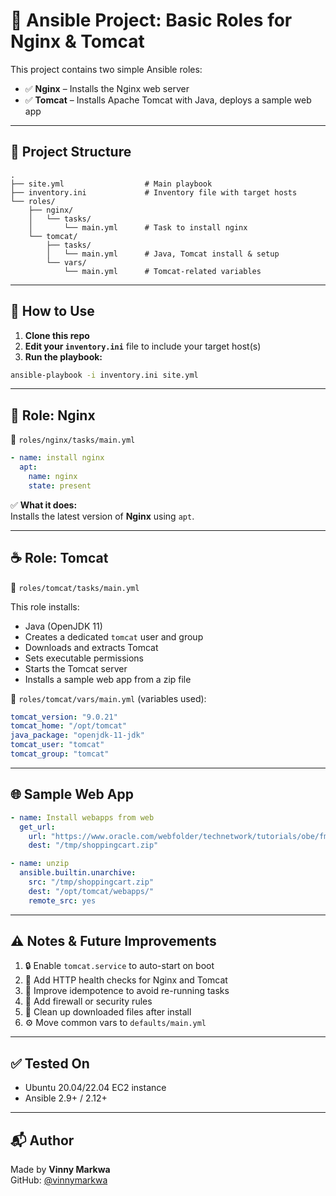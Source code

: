 # 🚀 Ansible Project: Basic Roles for Nginx & Tomcat

This project contains two simple Ansible roles:

- ✅ **Nginx** – Installs the Nginx web server
- ✅ **Tomcat** – Installs Apache Tomcat with Java, deploys a sample web app

---

## 📁 Project Structure

```
.
├── site.yml                  # Main playbook
├── inventory.ini             # Inventory file with target hosts
└── roles/
    ├── nginx/
    │   └── tasks/
    │       └── main.yml      # Task to install nginx
    └── tomcat/
        ├── tasks/
        │   └── main.yml      # Java, Tomcat install & setup
        └── vars/
            └── main.yml      # Tomcat-related variables
```

---

## 🔧 How to Use

1. **Clone this repo**
2. **Edit your `inventory.ini`** file to include your target host(s)
3. **Run the playbook:**

```bash
ansible-playbook -i inventory.ini site.yml
```

---

## 🧱 Role: Nginx

📄 `roles/nginx/tasks/main.yml`

```yaml
- name: install nginx 
  apt:
    name: nginx
    state: present
```

✅ **What it does:**  
Installs the latest version of **Nginx** using `apt`.

---

## ☕ Role: Tomcat

📄 `roles/tomcat/tasks/main.yml`

This role installs:

- Java (OpenJDK 11)
- Creates a dedicated `tomcat` user and group
- Downloads and extracts Tomcat
- Sets executable permissions
- Starts the Tomcat server
- Installs a sample web app from a zip file

📄 `roles/tomcat/vars/main.yml` (variables used):

```yaml
tomcat_version: "9.0.21"
tomcat_home: "/opt/tomcat"
java_package: "openjdk-11-jdk"
tomcat_user: "tomcat"
tomcat_group: "tomcat"
```

---

## 🌐 Sample Web App

```yaml
- name: Install webapps from web
  get_url:
    url: "https://www.oracle.com/webfolder/technetwork/tutorials/obe/fmw/wls/10g/r3/cluster/session_state/files/shoppingcart.zip"
    dest: "/tmp/shoppingcart.zip"

- name: unzip
  ansible.builtin.unarchive:
    src: "/tmp/shoppingcart.zip"
    dest: "/opt/tomcat/webapps/"
    remote_src: yes
```

---

## ⚠️ Notes & Future Improvements

1. 🔒 Enable `tomcat.service` to auto-start on boot
2. 🧪 Add HTTP health checks for Nginx and Tomcat
3. 🔁 Improve idempotence to avoid re-running tasks
4. 🔐 Add firewall or security rules
5. 🧹 Clean up downloaded files after install
6. ⚙️ Move common vars to `defaults/main.yml`

---

## ✅ Tested On

- Ubuntu 20.04/22.04 EC2 instance
- Ansible 2.9+ / 2.12+

---

## 📬 Author

Made by **Vinny Markwa**  
GitHub: [@vinnymarkwa](https://github.com/vinnymarkwa)